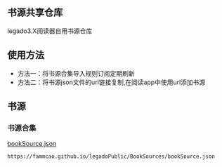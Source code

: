 ## 书源共享仓库 

legado3.X阅读器自用书源仓库

## 使用方法
+ 方法一：将书源合集导入规则订阅定期刷新
+ 方法二：将书源json文件的url链接复制,在阅读app中使用url添加书源

## 书源

### 书源合集
[bookSource.json](/BookSources/bookSource.json)
``` sh
https://fammcao.github.io/legadoPublic/BookSources/bookSource.json
```
